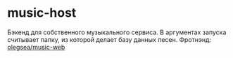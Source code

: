 # music-host
Бэкенд для собственного музыкального сервиса. В аргументах запуска считывает папку, из которой делает базу данных песен.
Фротнэнд: [olegsea/music-web](https://github.com/olegsea/music-web)
